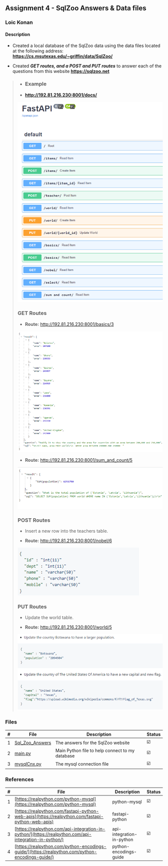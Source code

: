 ## Assignment 4 - SqlZoo Answers & Data files

### Loic Konan

#### Description

- Created a local database of the SqlZoo data using the data files located at the following address: **<https://cs.msutexas.edu/~griffin/data/SqlZoo/>**
  
- Created _**GET routes, and a POST and PUT routes**_ to answer each of the questions from this website **<https://sqlzoo.net>**
  
> - ### Example
>
>
> - **<http://192.81.216.230:8001/docs/>**
>
>  <img src="fastApi.png">
>
>
> ### GET Routes
>
> - **Route:** <http://192.81.216.230:8001/basics/3>
> <img src="get.png">
>
> - **Route:** <http://192.81.216.230:8001/sum_and_count/5>
> <img src="get1.png">
>
> ### POST Routes
>
> - Insert a new row into the teachers table.
>
> - **Route:** <http://192.81.216.230:8001/nobel/6>
> <img src="post.png">
>
> ### PUT Routes
>
> - Update the world table.
>
> - **Route:** <http://192.81.216.230:8001/world/5>
>  <img src="put.png">
>
>
### Files

|   #   | File                               | Description                                     | Status                  |
| :---: | ---------------------------------- | ----------------------------------------------- | ----------------------- |
|   1   | [Sql_Zoo_Answers](Sql_Zoo_Answers) | The answers for the SqlZoo website              | :ballot_box_with_check: |
|   2   | [main.py](main.py)                 | Main Python file to help connect to my database | :ballot_box_with_check: |
|   3   | [mysqlCnx.py](mysqlCnx.py)         | The mysql connection file                       | :ballot_box_with_check: |

### References

|   #   | File                                                                                                   | Description               | Status                  |
| :---: | ------------------------------------------------------------------------------------------------------ | ------------------------- | ----------------------- |
|   1   | [https://realpython.com/python-mysql](https://realpython.com/python-mysql)                             | python-mysql              | :ballot_box_with_check: |
|   2   | [https://realpython.com/fastapi-python-web-apis](https://realpython.com/fastapi-python-web-apis)       | fastapi-python            | :ballot_box_with_check: |
|   3   | [https://realpython.com/api-integration-in-python/](https://realpython.com/api-integration-in-python/) | api-integration-in-python | :ballot_box_with_check: |
|   4   | [https://realpython.com/python-encodings-guide/](https://realpython.com/python-encodings-guide/)       | python-encodings-guide    | :ballot_box_with_check: |
